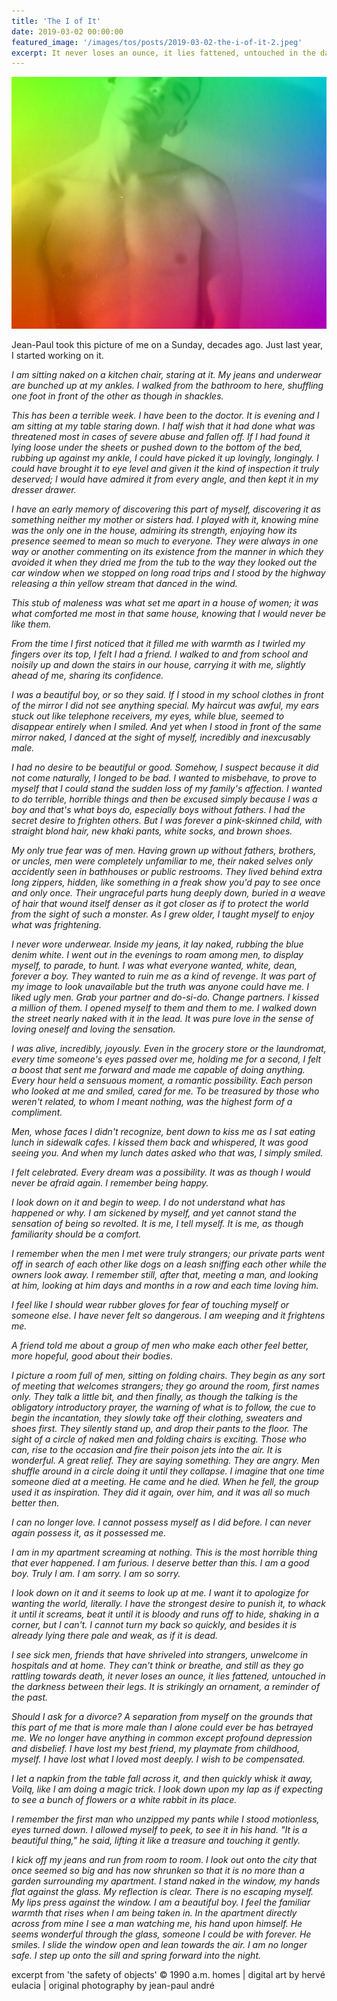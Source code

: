 ```yaml
---
title: 'The I of It'
date: 2019-03-02 00:00:00
featured_image: '/images/tos/posts/2019-03-02-the-i-of-it-2.jpeg'
excerpt: It never loses an ounce, it lies fattened, untouched in the darkness between their legs.
---
```


![](/images/tos/posts/2019-03-02-the-i-of-it.jpeg)

Jean-Paul took this picture of me on a Sunday, decades ago. Just last year, I started working on it.

*I am sitting naked on a kitchen chair, staring at it. My jeans and underwear are bunched up at my ankles. I walked from the bathroom to here, shuffling one foot in front of the other as though in shackles.*

*This has been a terrible week. I have been to the doctor. It is evening and I am sitting at my table staring down. I half wish that it had done what was threatened most in cases of severe abuse and fallen off. If I had found it lying loose under the sheets or pushed down to the bottom of the bed, rubbing up against my ankle, I could have picked it up lovingly, longingly. I could have brought it to eye level and given it the kind of inspection it truly deserved; I would have admired it from every angle, and then kept it in my dresser drawer.*

*I have an early memory of discovering this part of myself, discovering it as something neither my mother or sisters had. I played with it, knowing mine was the only one in the house, admiring its strength, enjoying how its presence seemed to mean so much to everyone. They were always in one way or another commenting on its existence from the manner in which they avoided it when they dried me from the tub to the way they looked out the car window when we stopped on long road trips and I stood by the highway releasing a thin yellow stream that danced in the wind.*

*This stub of maleness was what set me apart in a house of women; it was what comforted me most in that same house, knowing that I would never be like them.*

*From the time I first noticed that it filled me with warmth as I twirled my fingers over its top, I felt I had a friend. I walked to and from school and noisily up and down the stairs in our house, carrying it with me, slightly ahead of me, sharing its confidence.*

*I was a beautiful boy, or so they said. If I stood in my school clothes in front of the mirror I did not see anything special. My haircut was awful, my ears stuck out like telephone receivers, my eyes, while blue, seemed to disappear entirely when I smiled. And yet when I stood in front of the same mirror naked, I danced at the sight of myself, incredibly and inexcusably male.*

*I had no desire to be beautiful or good. Somehow, I suspect because it did not come naturally, I longed to be bad. I wanted to misbehave, to prove to myself that I could stand the sudden loss of my family's affection. I wanted to do terrible, horrible things and then be excused simply because I was a boy and that's what boys do, especially boys without fathers. I had the secret desire to frighten others. But I was forever a pink-skinned child, with straight blond hair, new khaki pants, white socks, and brown shoes.*

*My only true fear was of men. Having grown up without fathers, brothers, or uncles, men were completely unfamiliar to me, their naked selves only accidently seen in bathhouses or public restrooms. They lived behind extra long zippers, hidden, like something in a freak show you'd pay to see once and only once. Their ungraceful parts hung deeply down, buried in a weave of hair that wound itself denser as it got closer as if to protect the world from the sight of such a monster. As I grew older, I taught myself to enjoy what was frightening.*

*I never wore underwear. Inside my jeans, it lay naked, rubbing the blue denim white. I went out in the evenings to roam among men, to display myself, to parade, to hunt. I was what everyone wanted, white, dean, forever a boy. They wanted to ruin me as a kind of revenge. It was part of my image to look unavailable but the truth was anyone could have me. I liked ugly men. Grab your partner and do-si-do. Change partners. I kissed a million of them. I opened myself to them and them to me. I walked down the street nearly naked with it in the lead. It was pure love in the sense of loving oneself and loving the sensation.*

*I was alive, incredibly, joyously. Even in the grocery store or the laundromat, every time someone's eyes passed over me, holding me for a second, I felt a boost that sent me forward and made me capable of doing anything. Every hour held a sensuous moment, a romantic possibility. Each person who looked at me and smiled, cared for me. To be treasured by those who weren't related, to whom I meant nothing, was the highest form of a compliment.*

*Men, whose faces I didn't recognize, bent down to kiss me as I sat eating lunch in sidewalk cafes. I kissed them back and whispered, It was good seeing you. And when my lunch dates asked who that was, I simply smiled.*

*I felt celebrated. Every dream was a possibility. It was as though I would never be afraid again. I remember being happy.*

*I look down on it and begin to weep. I do not understand what has happened or why. I am sickened by myself, and yet cannot stand the sensation of being so revolted. It is me, I tell myself. It is me, as though familiarity should be a comfort.*

*I remember when the men I met were truly strangers; our private parts went off in search of each other like dogs on a leash sniffing each other while the owners look away. I remember still, after that, meeting a man, and looking at him, looking at him days and months in a row and each time loving him.*

*I feel like I should wear rubber gloves for fear of touching myself or someone else. I have never felt so dangerous. I am weeping and it frightens me.*

*A friend told me about a group of men who make each other feel better, more hopeful, good about their bodies.*

*I picture a room full of men, sitting on folding chairs. They begin as any sort of meeting that welcomes strangers; they go around the room, first names only. They talk a little bit, and then finally, as though the talking is the obligatory introductory prayer, the warning of what is to follow, the cue to begin the incantation, they slowly take off their clothing, sweaters and shoes first. They silently stand up, and drop their pants to the floor. The sight of a circle of naked men and folding chairs is exciting. Those who can, rise to the occasion and fire their poison jets into the air. It is wonderful. A great relief. They are saying something. They are angry. Men shuffle around in a circle doing it until they collapse. I imagine that one time someone died at a meeting. He came and he died. When he fell, the group used it as inspiration. They did it again, over him, and it was all so much better then.*

*I can no longer love. I cannot possess myself as I did before. I can never again possess it, as it possessed me.*

*I am in my apartment screaming at nothing. This is the most horrible thing that ever happened. I am furious. I deserve better than this. I am a good boy. Truly I am. I am sorry. I am so sorry.*

*I look down on it and it seems to look up at me. I want it to apologize for wanting the world, literally. I have the strongest desire to punish it, to whack it until it screams, beat it until it is bloody and runs off to hide, shaking in a corner, but I can't. I cannot turn my back so quickly, and besides it is already lying there pale and weak, as if it is dead.*

*I see sick men, friends that have shriveled into strangers, unwelcome in hospitals and at home. They can't think or breathe, and still as they go rattling towards death, it never loses an ounce, it lies fattened, untouched in the darkness between their legs. It is strikingly an ornament, a reminder of the past.*

*Should I ask for a divorce? A separation from myself on the grounds that this part of me that is more male than I alone could ever be has betrayed me. We no longer have anything in common except profound depression and disbelief. I have lost my best friend, my playmate from childhood, myself. I have lost what I loved most deeply. I wish to be compensated.*

*I let a napkin from the table fall across it, and then quickly whisk it away, Voilą, like I am doing a magic trick. I look down upon my lap as if expecting to see a bunch of flowers or a white rabbit in its place.*

*I remember the first man who unzipped my pants while I stood motionless, eyes turned down. I allowed myself to peek, to see it in his hand. "It is a beautiful thing," he said, lifting it like a treasure and touching it gently.*

*I kick off my jeans and run from room to room. I look out onto the city that once seemed so big and has now shrunken so that it is no more than a garden surrounding my apartment. I stand naked in the window, my hands flat against the glass. My reflection is clear. There is no escaping myself. My lips press against the window. I am a beautiful boy. I feel the familiar warmth that rises when I am being taken in. In the apartment directly across from mine I see a man watching me, his hand upon himself. He seems wonderful through the glass, someone I could be with forever. He smiles. I slide the window open and lean towards the air. I am no longer safe. I step up onto the sill and spring forward into the night.*

<div class="footer__post__copyright">excerpt from 'the safety of objects' © 1990 a.m. homes | digital art by hervé eulacia | original photography by jean-paul andré</div>